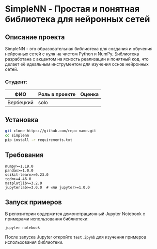 # SimpleNN - Простая и понятная библиотека для нейронных сетей

## Описание проекта

SimpleNN - это образовательная библиотека для создания и обучения нейронных сетей с нуля на чистом Python и NumPy. Библиотека разработана с акцентом на ясность реализации и понятный код, что делает её идеальным инструментом для изучения основ нейронных сетей.

### Студент: 

| ФИО       | Роль в проекте                     | Оценка       |
|-----------|------------------------------------|--------------|
| Вербецкий | solo                               |              |

## Установка

```bash
git clone https://github.com/repo-name.git
cd simplenn
pip install -r requirements.txt
```

## Требования

```
numpy>=1.19.0
pandas>=1.0.0
scikit-learn>=0.23.0
tqdm>=4.46.0
matplotlib>=3.2.0
jupyterlab>=3.0.0  # или jupyter>=1.0.0
```

## Запуск примеров

В репозитории содержится демонстрационный Jupyter Notebook с примерами использования библиотеки:

```bash
jupyter notebook
```

После запуска Jupyter откройте `test.ipynb` для изучения примеров использования библиотеки.
